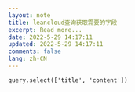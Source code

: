 ```yaml
---
layout: note
title: leancloud查询获取需要的字段
excerpt: Read more...
date: 2022-5-29 14:17:11
updated: 2022-5-29 14:17:11
comments: false
lang: zh-CN
---
```


`query.select(['title', 'content'])`
  